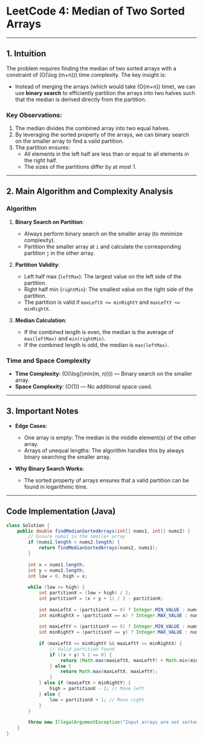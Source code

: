 # LeetCode 4: Median of Two Sorted Arrays

---

## 1. Intuition

The problem requires finding the median of two sorted arrays with a constraint of \(O(\log (m+n))\) time complexity. The key insight is:
- Instead of merging the arrays (which would take \(O(m+n)\) time), we can use **binary search** to efficiently partition the arrays into two halves such that the median is derived directly from the partition.

### Key Observations:
1. The median divides the combined array into two equal halves.
2. By leveraging the sorted property of the arrays, we can binary search on the smaller array to find a valid partition.
3. The partition ensures:
   - All elements in the left half are less than or equal to all elements in the right half.
   - The sizes of the partitions differ by at most 1.

---

## 2. Main Algorithm and Complexity Analysis

### Algorithm
1. **Binary Search on Partition**:
   - Always perform binary search on the smaller array (to minimize complexity).
   - Partition the smaller array at `i` and calculate the corresponding partition `j` in the other array.

2. **Partition Validity**:
   - Left half max (`leftMax`): The largest value on the left side of the partition.
   - Right half min (`rightMin`): The smallest value on the right side of the partition.
   - The partition is valid if `maxLeftX <= minRightY` and `maxLeftY <= minRightX`.

3. **Median Calculation**:
   - If the combined length is even, the median is the average of `max(leftMax)` and `min(rightMin)`.
   - If the combined length is odd, the median is `max(leftMax)`.

### Time and Space Complexity
- **Time Complexity**: \(O(\log(\min(m, n)))\) — Binary search on the smaller array.
- **Space Complexity**: \(O(1)\) — No additional space used.

---

## 3. Important Notes

- **Edge Cases**:
  - One array is empty: The median is the middle element(s) of the other array.
  - Arrays of unequal lengths: The algorithm handles this by always binary searching the smaller array.

- **Why Binary Search Works**:
  - The sorted property of arrays ensures that a valid partition can be found in logarithmic time.

---

## Code Implementation (Java)

```java
class Solution {
    public double findMedianSortedArrays(int[] nums1, int[] nums2) {
        // Ensure nums1 is the smaller array
        if (nums1.length > nums2.length) {
            return findMedianSortedArrays(nums2, nums1);
        }
        
        int x = nums1.length;
        int y = nums2.length;
        int low = 0, high = x;
        
        while (low <= high) {
            int partitionX = (low + high) / 2;
            int partitionY = (x + y + 1) / 2 - partitionX;
            
            int maxLeftX = (partitionX == 0) ? Integer.MIN_VALUE : nums1[partitionX - 1];
            int minRightX = (partitionX == x) ? Integer.MAX_VALUE : nums1[partitionX];
            
            int maxLeftY = (partitionY == 0) ? Integer.MIN_VALUE : nums2[partitionY - 1];
            int minRightY = (partitionY == y) ? Integer.MAX_VALUE : nums2[partitionY];
            
            if (maxLeftX <= minRightY && maxLeftY <= minRightX) {
                // Valid partition found
                if ((x + y) % 2 == 0) {
                    return (Math.max(maxLeftX, maxLeftY) + Math.min(minRightX, minRightY)) / 2.0;
                } else {
                    return Math.max(maxLeftX, maxLeftY);
                }
            } else if (maxLeftX > minRightY) {
                high = partitionX - 1; // Move left
            } else {
                low = partitionX + 1; // Move right
            }
        }
        
        throw new IllegalArgumentException("Input arrays are not sorted");
    }
}